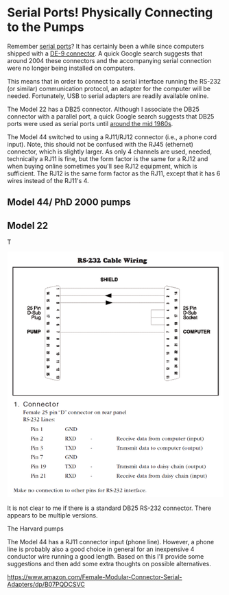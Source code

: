 # Serial Ports! Physically Connecting to the Pumps #

Remember [serial ports](https://en.wikipedia.org/wiki/Serial_port)? It has certainly been a while since computers shipped with a [DE-9  connector](https://en.wikipedia.org/wiki/D-subminiature). A quick Google search suggests that around 2004 these connectors and the accompanying serial connection were no longer being installed on computers.

This means that in order to connect to a serial interface running the RS-232 (or similar) communication protocol, an adapter for the computer will be needed. Fortunately, USB to serial adapters are readily available online. 

The Model 22 has a DB25 connector. Although I associate the DB25 connector with a parallel port, a quick Google search suggests that DB25 ports were used as serial ports until [around the mid 1980s](https://superuser.com/questions/547374/is-db-25-port-serial-or-parallel).

The Model 44 switched to using a RJ11/RJ12 connector (i.e., a phone cord input). Note, this should not be confused with the RJ45 (ethernet) connector, which is slightly larger. As only 4 channels are used, needed, technically a RJ11 is fine, but the form factor is the same for a RJ12 and when buying online sometimes you'll see RJ12 equipment, which is sufficient. The RJ12 is the same form factor as the RJ11, except that it has 6 wires instead of the RJ11's 4.

## Model 44/ PhD 2000 pumps ##



## Model 22 ##

T

![Model 22 RS-232 Cable Wiring](model22_wiring.png)





It is not clear to me if there is a standard DB25 RS-232 connector. There appears to be multiple versions. 



The Harvard pumps 

The Model 44 has a RJ11 connector input (phone line). However, a phone line is probably also a good choice in general for an inexpensive 4 conductor wire running a good length. Based on this I'll provide some suggestions and then add some extra thoughts on possible alternatives.

https://www.amazon.com/Female-Modular-Connector-Serial-Adapters/dp/B07PQDCSVC